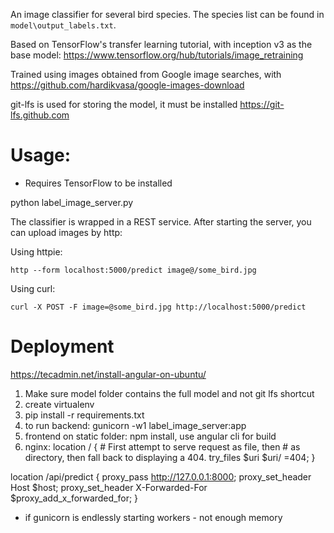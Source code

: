 An image classifier for several bird species. The species list can be found in `model\output_labels.txt`.

Based on TensorFlow's transfer learning tutorial, with inception v3 as the base model: https://www.tensorflow.org/hub/tutorials/image_retraining

Trained using images obtained from Google image searches, with https://github.com/hardikvasa/google-images-download

git-lfs is used for storing the model, it must be installed https://git-lfs.github.com

Usage:
======

* Requires TensorFlow to be installed

python label_image_server.py


The classifier is wrapped in a REST service. After starting the server, you
can upload images by http:

Using httpie:

`http --form localhost:5000/predict image@/some_bird.jpg`

Using curl:

`curl -X POST -F image=@some_bird.jpg http://localhost:5000/predict`


Deployment
==========

https://tecadmin.net/install-angular-on-ubuntu/

1) Make sure model folder contains the full model and not git lfs shortcut
1) create virtualenv
2) pip install -r requirements.txt
3) to run backend: gunicorn -w1 label_image_server:app
4) frontend on static folder: npm install, use angular cli for build
5) nginx:
location / {
                # First attempt to serve request as file, then
                # as directory, then fall back to displaying a 404.
                try_files $uri $uri/ =404;
           }

location /api/predict {
                proxy_pass http://127.0.0.1:8000;
                proxy_set_header Host $host;
                proxy_set_header X-Forwarded-For $proxy_add_x_forwarded_for;
        }


* if gunicorn is endlessly starting workers - not enough memory


